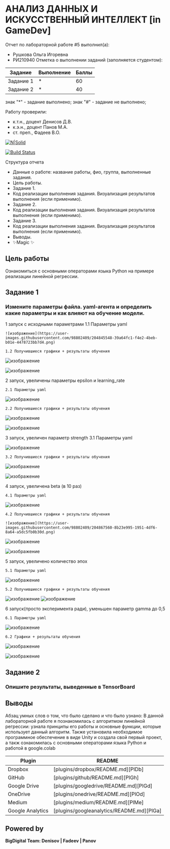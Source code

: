 # АНАЛИЗ ДАННЫХ И ИСКУССТВЕННЫЙ ИНТЕЛЛЕКТ [in GameDev]
Отчет по лабораторной работе #5 выполнил(а):
- Рушкова Ольга Игоревна
- РИ210940
Отметка о выполнении заданий (заполняется студентом):

| Задание | Выполнение | Баллы |
| ------ | ------ | ------ |
| Задание 1 | * | 60 |
| Задание 2 | * | 40 |

знак "*" - задание выполнено; знак "#" - задание не выполнено;

Работу проверили:
- к.т.н., доцент Денисов Д.В.
- к.э.н., доцент Панов М.А.
- ст. преп., Фадеев В.О.

[![N|Solid](https://cldup.com/dTxpPi9lDf.thumb.png)](https://nodesource.com/products/nsolid)

[![Build Status](https://travis-ci.org/joemccann/dillinger.svg?branch=master)](https://travis-ci.org/joemccann/dillinger)

Структура отчета

- Данные о работе: название работы, фио, группа, выполненные задания.
- Цель работы.
- Задание 1.
- Код реализации выполнения задания. Визуализация результатов выполнения (если применимо).
- Задание 2.
- Код реализации выполнения задания. Визуализация результатов выполнения (если применимо).
- Задание 3.
- Код реализации выполнения задания. Визуализация результатов выполнения (если применимо).
- Выводы.
- ✨Magic ✨

## Цель работы
Ознакомиться с основными операторами языка Python на примере реализации линейной регрессии.

## Задание 1
### Измените параметры файла. yaml-агента и определить какие параметры и как влияют на обучение модели.
1 запуск с исходными параметрами
    1.1 Параметры yaml

    ![изображение](https://user-images.githubusercontent.com/98802409/204845548-39a64fc1-f4e2-4beb-b01e-4478723bb7d4.png)

    1.2 Получившиеся графики + результаты обучения

![изображение](https://user-images.githubusercontent.com/98802409/204845678-7cfea7d5-0614-4c3d-a8d8-062203f81025.png)

![изображение](https://user-images.githubusercontent.com/98802409/204847174-885a1615-8d15-4fa2-8c88-bec926967946.png)


2 запуск, увеличены параметры epsilon и learning_rate

    2.1 Параметры yaml

![изображение](https://user-images.githubusercontent.com/98802409/204858029-ed70a8b6-9421-44e0-a7f9-7ecd537fb85b.png)

    2.2 Получившиеся графики + результаты обучения
 
 ![изображение](https://user-images.githubusercontent.com/98802409/204858601-99e73156-76d6-43cb-94b6-c8553de249c8.png)
 
 ![изображение](https://user-images.githubusercontent.com/98802409/204858671-ad5572a9-3320-4583-ab96-4402274b069a.png)
 
3 запуск, увеличен параметр strength
    3.1 Параметры yaml

![изображение](https://user-images.githubusercontent.com/98802409/204864704-7f69cf24-f357-4bb6-9a30-968e5c14ced0.png)


    3.2 Получившиеся графики + результаты обучения
![изображение](https://user-images.githubusercontent.com/98802409/204864923-95ee900f-ec6b-47aa-b61f-da23f3eba0bd.png)

![изображение](https://user-images.githubusercontent.com/98802409/204864983-d078b7a8-0a38-4370-bb8b-e06a9d84fc42.png)


 4 запуск, увеличена beta (в 10 раз)
 
    4.1 Параметры yaml
    
![изображение](https://user-images.githubusercontent.com/98802409/204867168-ee3fb6f2-1117-49a7-9545-5ffc630e3e6a.png)



    4.2 Получившиеся графики + результаты обучения
    
    ![изображение](https://user-images.githubusercontent.com/98802409/204867560-8b23e995-1951-4df6-8a64-a5dc5fb0b30d.png)

![изображение](https://user-images.githubusercontent.com/98802409/204867763-d09f7a12-60fd-4e62-9f85-bf0c97758c65.png)

![изображение](https://user-images.githubusercontent.com/98802409/204869414-ceb1cc38-bade-4b81-b537-3a0d88eb8d33.png)




5 запуск, увеличено количество эпох

    5.1 Параметры yaml

![изображение](https://user-images.githubusercontent.com/98802409/204870475-1d1a5c2c-11bb-43da-9383-b3a06df9fb12.png)



    5.2 Получившиеся графики + результаты обучения

![изображение](https://user-images.githubusercontent.com/98802409/204870408-ac59f693-a324-4004-a899-5a9e945c18f3.png)
![изображение](https://user-images.githubusercontent.com/98802409/204870798-780e1fb1-7f51-4f4b-9ef1-37461cda076c.png)


6 запуск(просто эксперимента ради), уменьшен параметр gamma до 0,5

    6.1 Параметры yaml
![изображение](https://user-images.githubusercontent.com/98802409/204874065-0b8a4b59-19bf-4a89-8ad9-09dbd5201506.png)

    6.2 Графики + результаты обучения
    
![изображение](https://user-images.githubusercontent.com/98802409/204873992-08172efc-321d-4c4d-9a2c-444f5a31b416.png)

![изображение](https://user-images.githubusercontent.com/98802409/204874029-6948b731-254b-4b0f-9369-88a8580a1429.png)
 
 




## Задание 2
### Опишите результаты, выведенные в TensorBoard




## Выводы

Абзац умных слов о том, что было сделано и что было узнано:
В данной лабораторной работе я познакомилась с алгоритмом линейной регрессии: узнала принципы его работы и основные функции, которые использует данный алгоритм. Также установила необходимое программное обеспечение в виде Unity и создала свой первый проект, а такж ознакомилась с основными операторами языка Python и работой в google.colab


| Plugin | README |
| ------ | ------ |
| Dropbox | [plugins/dropbox/README.md][PlDb] |
| GitHub | [plugins/github/README.md][PlGh] |
| Google Drive | [plugins/googledrive/README.md][PlGd] |
| OneDrive | [plugins/onedrive/README.md][PlOd] |
| Medium | [plugins/medium/README.md][PlMe] |
| Google Analytics | [plugins/googleanalytics/README.md][PlGa] |

## Powered by

**BigDigital Team: Denisov | Fadeev | Panov**
